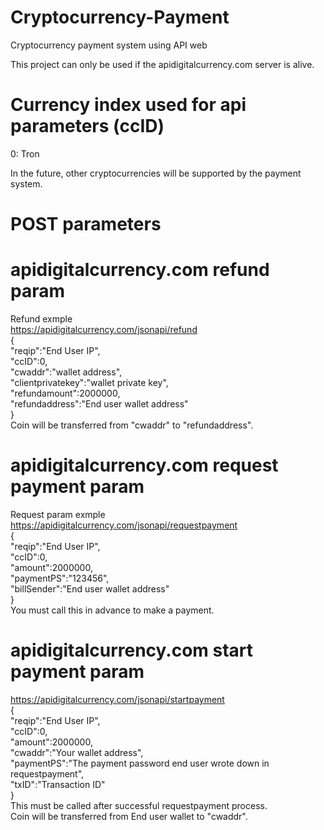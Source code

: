 # Cryptocurrency-Payment
 Cryptocurrency payment system using API web  
   
This project can only be used if the apidigitalcurrency.com server is alive.  
# Currency index used for api parameters (ccID)
0: Tron  
  
  
  
  
  
In the future, other cryptocurrencies will be supported by the payment system.  
  
  
  
  
# POST parameters
# apidigitalcurrency.com refund param
Refund exmple  
https://apidigitalcurrency.com/jsonapi/refund  
{  
"reqip":"End User IP",  
"ccID":0,  
"cwaddr":"wallet address",  
"clientprivatekey":"wallet private key",  
"refundamount":2000000,  
"refundaddress":"End user wallet address"  
}  
Coin will be transferred from "cwaddr" to "refundaddress".  
  
  
# apidigitalcurrency.com request payment param
Request param exmple  
https://apidigitalcurrency.com/jsonapi/requestpayment  
{  
"reqip":"End User IP",  
"ccID":0,  
"amount":2000000,  
"paymentPS":"123456",  
"billSender":"End user wallet address"  
}  
You must call this in advance to make a payment.
  
  
  
  
# apidigitalcurrency.com start payment param
https://apidigitalcurrency.com/jsonapi/startpayment  
{  
"reqip":"End User IP",  
"ccID":0,  
"amount":2000000,  
"cwaddr":"Your wallet address",  
"paymentPS":"The payment password end user wrote down in requestpayment",  
"txID":"Transaction ID"  
}  
This must be called after successful requestpayment process.  
Coin will be transferred from End user wallet to "cwaddr".  